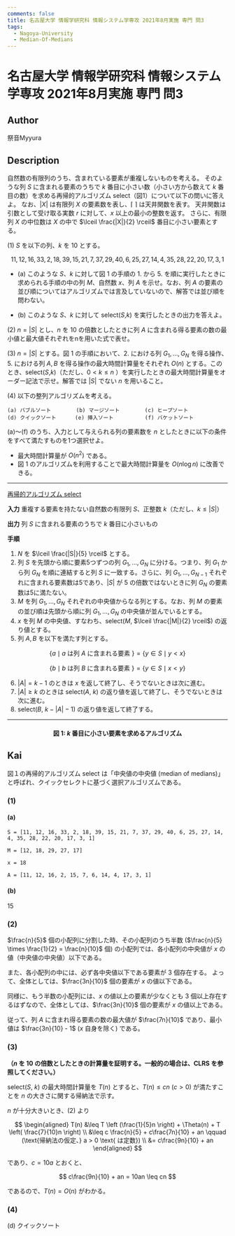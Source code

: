```yaml
---
comments: false
title: 名古屋大学 情報学研究科 情報システム学専攻 2021年8月実施 専門 問3
tags:
  - Nagoya-University
  - Median-Of-Medians
---
```

# 名古屋大学 情報学研究科 情報システム学専攻 2021年8月実施 専門 問3

## **Author**
祭音Myyura

## **Description**
自然数の有限列のうち、含まれている要素が重複しないものを考える。
そのような列 $S$ に含まれる要素のうちで $k$ 番目に小さい数（小さい方から数えて $k$ 番目の数）を求める再帰的アルゴリズム select（図1）について以下の問いに答えよ。
なお、$|X|$ は有限列 $X$ の要素数を表し、$\lceil \ \rceil$ は天井関数を表す。
天井関数は引数として受け取る実数 $r$ に対して、$x$ 以上の最小の整数を返す。
さらに、有限列 $X$ の中位数は $X$ の中で $\lceil \frac{|X|}{2} \rceil$ 番目に小さい要素とする。

(1) $S$ を以下の列、$k$ を $10$ とする。

$$
11, 12, 16, 33, 2, 18, 39, 15, 21, 7, 37, 29, 40, 6, 25, 27, 14, 4, 35, 28, 22, 20, 17, 3, 1
$$

- (a) このような $S、k$ に対して図 1 の手順の 1. から 5. を順に実行したときに求められる手順の中の列 $M$、自然数 $x$、列 $A$ を示せ。なお、列 $A$ の要素の並び順についてはアルゴリズムでは言及していないので、解答では並び順を問わない。

- (b) このような $S、k$ に対して select($S$,$k$) を実行したときの出力を答えよ。

(2) $n = |S|$ とし、$n$ を $10$ の倍数としたときに列 $A$ に含まれる得る要素の数の最小値と最大値それぞれをnを用いた式で表せ。

(3) $n = |S|$ とする。図 1 の手順において、2. における列 $G_1, \ldots, G_N$ を得る操作、5. における列 $A, B$ を得る操作の最大時間計算量をそれぞれ $O(n)$ とする。このとき、select($S$,$k$)（ただし、$0 < k \leq n$ ）を実行したときの最大時間計算量をオーダー記法で示せ。解答では $|S|$ でない $n$ を用いること。

(4) 以下の整列アルゴリズムを考える。

```text
(a) バブルソート        (b) マージソート        (c) ヒープソート
(d) クイックソート      (e) 挿入ソート          (f) バケットソート
```

(a)〜(f) のうち、入力として与えられる列の要素数を $n$ としたときに以下の条件をすべて満たすものを1つ選択せよ。

- 最大時間計算量が $O(n^2)$ である。
- 図 1 のアルゴリズムを利用することで最大時間計算量を $O(n \log n)$ に改善できる。

---------------------------

<u> 再帰的アルゴリズム select </u>

**入力** 重複する要素を持たない自然数の有限列 $S$、正整数 $k$（ただし、$k \leq |S|$）

**出力** 列 $S$ に含まれる要素のうちで $k$ 番目に小さいもの

**手順**

1. $N$ を $\lceil \frac{|S|}{5} \rceil$ とする。
2. 列 $S$ を先頭から順に要素5つずつの列 $G_1, \ldots, G_N$ に分ける。つまり、列 $G_1$ から列 $G_N$ を順に連結すると列 $S$ に一致する。さらに、列 $G_1, \ldots, G_{N-1}$ それぞれに含まれる要素数は5であり、$|S|$ が $5$ の倍数ではないときに列 $G_N$ の要素数は5に満たない。
3. $M$ を列 $G_1, \ldots, G_N$ それぞれの中央値からなる列とする。なお、列 $M$ の要素の並び順は先頭から順に列 $G_1, \ldots, G_N$ の中央値が並んでいるとする。
4. $x$ を列 $M$ の中央値、すなわち、select($M$, $\lceil \frac{|M|}{2} \rceil$) の返り値とする。
5. 列 $A, B$ を以下を満たす列とする。

$$
\{a \mid a \text{ は列 } A \text{ に含まれる要素 }\} = \{y \in S \mid y < x\}
$$

$$
\{b \mid b \text{ は列 } B \text{ に含まれる要素 }\} = \{y \in S \mid x < y\}
$$

6. $|A| = k - 1$ のときは $x$ を返して終了し、そうでないときは次に進む。
7. $|A| \geq k$ のときは select($A$, $k$) の返り値を返して終了し、そうでないときは次に進む。
8. select($B$, $k - |A| - 1$) の返り値を返して終了する。

---------------------------

#### <center> 図 1: $k$ 番目に小さい要素を求めるアルゴリズム


## **Kai**
図１の再帰的アルゴリズム select は「中央値の中央値 (median of medians)」と呼ばれ、クイックセレクトに基づく選択アルゴリズムである。

### (1)
#### (a)
```text
S = [11, 12, 16, 33, 2, 18, 39, 15, 21, 7, 37, 29, 40, 6, 25, 27, 14, 4, 35, 28, 22, 20, 17, 3, 1]

M = [12, 18, 29, 27, 17]

x = 18

A = [11, 12, 16, 2, 15, 7, 6, 14, 4, 17, 3, 1]
```

#### (b)
15

### (2)
$\frac{n}{5}$ 個の小配列に分割した時、その小配列のうち半数 ($\frac{n}{5} \times \frac{1}{2} = \frac{n}{10}$ 個) の小配列では、各小配列の中央値が $x$ の値（中央値の中央値）以下である。

また、各小配列の中には、必ず各中央値以下である要素が $3$ 個存在する。
よって、全体としては、$\frac{3n}{10}$ 個の要素が $x$ の値以下である。

同様に、もう半数の小配列には、$x$ の値以上の要素が少なくとも $3$ 個以上存在するはずなので、全体としては、$\frac{3n}{10}$ 個の要素が $x$ の値以上である。

従って、列 $A$ に含まれ得る要素の数の最大値が $\frac{7n}{10}$ であり、最小値は $\frac{3n}{10} - 1$ ($x$ 自身を除く) である。

### (3)
**（$n$ を $10$ の倍数としたときの計算量を証明する。一般的の場合は、CLRS を参照してください。）**

select($S$, $k$) の最大時間計算量を $T(n)$ とすると、$T(n) \leq cn \ (c > 0)$ が満たすことを $n$ の大きさに関する帰納法で示す。

$n$ が十分大きいとき、(2) より

$$
\begin{aligned}
T(n) &\leq T \left (\frac{1}{5}n \right) + \Theta(n) + T \left( \frac{7}{10}n \right) \\
&\leq c \frac{n}{5} + c\frac{7n}{10} + an \qquad (\text{帰納法の仮定、} a > 0 \text{ は定数}) \\
&= c\frac{9n}{10} + an
\end{aligned} 
$$

であり、$c = 10a$ とおくと、

$$
c\frac{9n}{10} + an = 10an \leq cn
$$

であるので、$T(n) = O(n)$ がわかる。

### (4)
(d) クイックソート